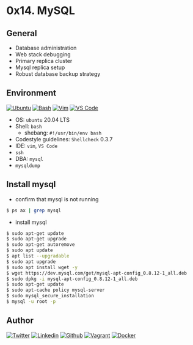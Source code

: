 # 0x14. MySQL

## General

* Database administration
* Web stack debugging
* Primary replica cluster
* Mysql replica setup
* Robust database backup strategy

## Environment
<!-- ubuntu -->
[![Ubuntu](https://img.shields.io/static/v1?label=&message=Ubuntu&color=E95420&logo=Ubuntu&logoColor=E95420&labelColor=2F333A)](https://ubuntu.com/) <!-- bash -->
[![Bash](https://img.shields.io/static/v1?label=&message=GNU%20Bash&color=4EAA25&logo=GNU%20Bash&logoColor=4EAA25&labelColor=2F333A)](https://www.gnu.org/software/bash/) <!-- vim -->
[![Vim](https://img.shields.io/static/v1?label=&message=Vim&color=019733&logo=Vim&logoColor=019733&labelColor=2F333A)](https://www.vim.org/) <!-- vs code -->
[![VS Code](https://img.shields.io/static/v1?label=&message=Visual%20Studio%20Code&color=5C2D91&logo=Visual%20Studio%20Code&logoColor=5C2D91&labelColor=2F333A)](https://code.visualstudio.com/)

* OS: ``ubuntu`` 20.04 LTS
* Shell: ``bash``
  * shebang: ``#!/usr/bin/env bash``
* Codestyle guidelines: ``Shellcheck`` 0.3.7
* IDE: ``vim``, ``VS Code``
* ``ssh``
* DBA: ``mysql``
* ``mysqldump``

## Install mysql

* confirm that mysql is not running
```bash
$ ps ax | grep mysql
```

* install mysql

```bash
$ sudo apt-get update
$ sudo apt-get upgrade
$ sudo apt-get autoremove
$ sudo apt update
$ apt list --upgradable
$ sudo apt upgrade
$ sudo apt install wget -y
$ wget https://dev.mysql.com/get/mysql-apt-config_0.8.12-1_all.deb
$ sudo dpkg -i mysql-apt-config_0.8.12-1_all.deb
$ sudo apt-get update
$ sudo apt-cache policy mysql-server
$ sudo mysql_secure_installation
$ mysql -u root -p 
```

## Author

<!-- twitter -->
[![Twitter](https://img.shields.io/twitter/follow/ralex_uy?style=social)](https://twitter.com/ralex_uy) <!-- linkedin --> [![Linkedin](https://img.shields.io/badge/LinkedIn-+21K-blue?style=social&logo=linkedin)](https://www.linkedin.com/in/ronald-rivero/) <!-- github --> [![Github](https://img.shields.io/github/followers/ralexrivero?style=social)](https://github.com/ralexrivero/) <!-- vagrant --> [![Vagrant](https://img.shields.io/static/v1?label=&message=Vagrant%20Profile&color=1868F2&logo=vagrant&labelColor=2F333A)](https://app.vagrantup.com/ralexrivero) <!-- docker --> [![Docker](https://img.shields.io/static/v1?label=&message=Docker%20Profile&color=2496ED&logo=Docker&labelColor=2F333A)](https://hub.docker.com/u/ralexrivero)
